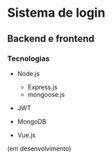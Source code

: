 # Sistema de login

## Backend e frontend

### Tecnologias

* Node.js
  * Express.js
  * mongoose.js

* JWT
* MongoDB
* Vue.js

(em desenvolvimento)
